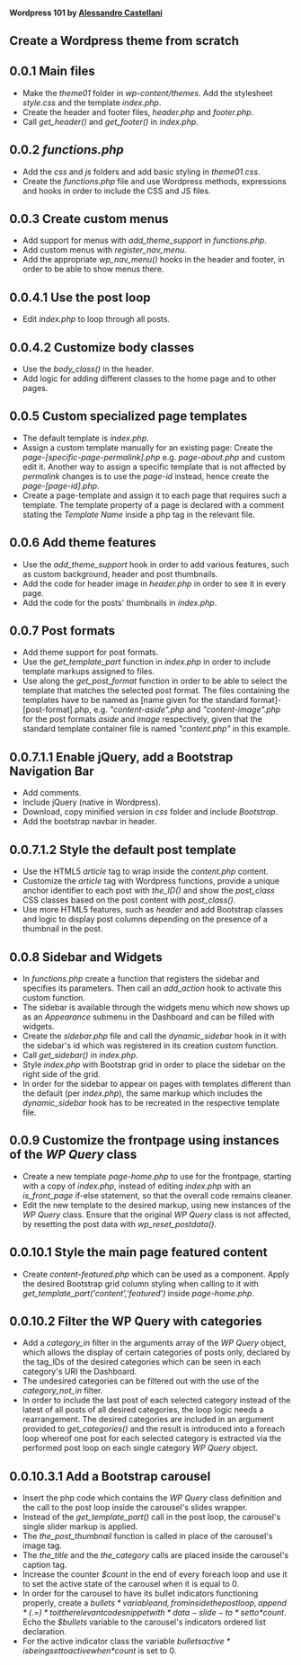 #### Wordpress 101 by [Alessandro Castellani](https://www.youtube.com/user/williamprey)

## Create a Wordpress theme from scratch

## 0.0.1 Main files
* Make the *theme01* folder in *wp-content/themes*. Add the stylesheet *style.css* and the template *index.php*.
* Create the header and footer files, *header.php* and *footer.php*.
* Call *get_header()* and *get_footer()* in *index.php*.

## 0.0.2 *functions.php*
* Add the *css* and *js* folders and add basic styling in *theme01.css*.
* Create the *functions.php* file and use Wordpress methods, expressions and hooks in order to include the CSS and JS files.

## 0.0.3 Create custom menus
* Add support for menus with *add_theme_support* in *functions.php*.
* Add custom menus with *register_nav_menu*.
* Add the appropriate *wp_nav_menu()* hooks in the header and footer, in order to be able to show menus there.

## 0.0.4.1 Use the post loop
* Edit *index.php* to loop through all posts.

## 0.0.4.2 Customize body classes
* Use the *body_class()* in the header.  
* Add logic for adding different classes to the home page and to other pages.

## 0.0.5 Custom specialized page templates
* The default template is *index.php*.
* Assign a custom template manually for an existing page: Create the *page-[specific-page-permalink].php* e.g. *page-about.php* and custom edit it. Another way to assign a specific template that is not affected by *permalink* changes is to use the *page-id* instead, hence create the *page-[page-id].php*.
* Create a page-template and assign it to each page that requires such a template. The template property of a page is declared with a comment stating the *Template Name* inside a php tag in the relevant file.

## 0.0.6 Add theme features
* Use the *add_theme_support* hook in order to add various features, such as custom background, header and post thumbnails.
* Add the code for header image in *header.php* in order to see it in every page.
* Add the code for the posts' thumbnails in *index.php*.

## 0.0.7 Post formats
* Add theme support for post formats.
* Use the *get_template_part* function in *index.php* in order to include template markups assigned to files.
* Use along the *get_post_format* function in order to be able to select the template that matches the selected post format. The files containing the templates have to be named as [name given for the standard format]-[post-format].php, e.g. *"content-aside".php* and *"content-image".php* for the post formats *aside* and *image* respectively, given that the standard template container file is named *"content.php"* in this example.

## 0.0.7.1.1 Enable jQuery, add a Bootstrap Navigation Bar
* Add comments.
* Include jQuery (native in Wordpress).
* Download, copy minified version in *css* folder and include *Bootstrap*.
* Add the bootstrap navbar in header.

## 0.0.7.1.2 Style the default post template
* Use the HTML5 *article* tag to wrap inside the *content.php* content.
* Customize the *article* tag with Wordpress functions, provide a unique anchor identifier to each post with *the_ID()* and show the *post_class* CSS classes based on the post content with *post_class()*.
* Use more HTML5 features, such as *header* and add Bootstrap classes and logic to display post columns depending on the presence of a thumbnail in the post.

## 0.0.8 Sidebar and Widgets
* In *functions.php* create a function that registers the sidebar and specifies its parameters. Then call an *add_action* hook to activate this custom function.
* The sidebar is available through the widgets menu which now shows up as an *Appearance* submenu in the Dashboard and can be filled with widgets.
* Create the *sidebar.php* file and call the *dynamic_sidebar* hook in it with the sidebar's id which was registered in its creation custom function.
* Call *get_sidebar()* in *index.php*.
* Style *index.php* with Bootstrap grid in order to place the sidebar on the right side of the grid.
* In order for the sidebar to appear on pages with templates different than the default (per *index.php*), the same markup which includes the *dynamic_sidebar* hook has to be recreated in the respective template file.

## 0.0.9 Customize the frontpage using instances of the *WP Query* class
* Create a new template *page-home.php* to use for the frontpage, starting with a copy of *index.php*, instead of editing *index.php* with an *is_front_page* if-else statement, so that the overall code remains cleaner.
* Edit the new template to the desired markup, using new instances of the *WP Query* class. Ensure that the original *WP Query* class is not affected, by resetting the post data with *wp_reset_postdata()*.

## 0.0.10.1 Style the main page featured content
* Create *content-featured.php* which can be used as a component. Apply the desired Bootstrap grid column styling when calling to it with *get_template_part('content','featured')* inside *page-home.php*.

## 0.0.10.2 Filter the WP Query with categories
* Add a *category_in* filter in the arguments array of the *WP Query* object, which allows the display of certain categories of posts only, declared by the tag_IDs of the desired categories which can be seen in each category's URI the Dashboard.
* The undesired categories can be filtered out with the use of the *category_not_in* filter.
* In order to include the last post of each selected category instead of the latest of all posts of all desired categories, the loop logic needs a rearrangement. The desired categories are included in an argument provided to *get_categories()* and the result is introduced into a foreach loop whereof one post for each selected category is extracted via the performed post loop on each single category *WP Query* object.

## 0.0.10.3.1 Add a Bootstrap carousel
* Insert the php code which contains the *WP Query* class definition and the call to the post loop inside the carousel's slides wrapper.
* Instead of the *get_template_part()* call in the post loop, the carousel's single slider markup is applied.
* The *the_post_thumbnail* function is called in place of the carousel's image tag.
* The *the_title* and the *the_category* calls are placed inside the carousel's caption tag.
* Increase the counter *$count* in the end of every foreach loop and use it to set the active state of the carousel when it is equal to 0.
* In order for the carousel to have its bullet indicators functioning properly, create a *$bullets* variable and, from inside the post loop, append *(.= )* to it the relevant code snippet with *data-slide-to* set to *$count*. Echo the *$bullets* variable to the carousel's indicators ordered list declaration.
* For the active indicator class the variable *$bulletsactive* is being set to active when *$count* is set to 0.
